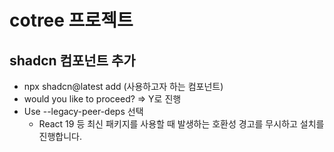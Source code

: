 # cotree 프로젝트

## shadcn 컴포넌트 추가

- npx shadcn@latest add (사용하고자 하는 컴포넌트)
- would you like to proceed? => Y로 진행
- Use --legacy-peer-deps 선택
  - React 19 등 최신 패키지를 사용할 때 발생하는 호환성 경고를 무시하고 설치를 진행합니다.
